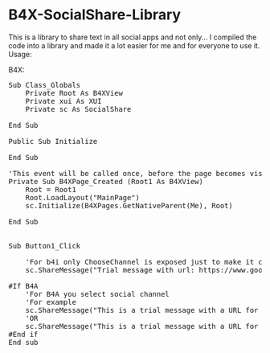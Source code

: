 # B4X-SocialShare-Library

This is a library to share text in all social apps and not only... I compiled the code into a library and made it a lot easier for me and for everyone to use it. Usage:

B4X:

<pre>
Sub Class_Globals
    Private Root As B4XView
    Private xui As XUI
    Private sc As SocialShare
  
End Sub

Public Sub Initialize
  
End Sub

'This event will be called once, before the page becomes visible.
Private Sub B4XPage_Created (Root1 As B4XView)
    Root = Root1
    Root.LoadLayout("MainPage")
    sc.Initialize(B4XPages.GetNativeParent(Me), Root)
  
End Sub


Sub Button1_Click

    'For b4i only ChooseChannel is exposed just to make it clearer but if you put also empty string it will work
    sc.ShareMessage("Trial message with url: https://www.google.com", sc.ChooseChannel)
 
#If B4A
    'For B4A you select social channel
    'For example
    sc.ShareMessage("This is a trial message with a URL for Viber  https://www.google.com", sc.Viber)
    'OR
    sc.ShareMessage("This is a trial message with a URL for Twitter   https://www.google.com", sc.Twitter)
#End if
End sub
</pre>
